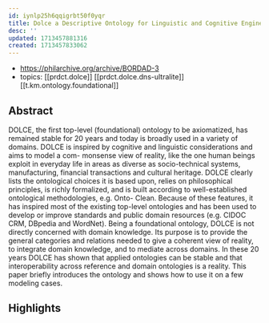 ```yaml
---
id: iynlp25h6qqigrbt50f0yqr
title: Dolce a Descriptive Ontology for Linguistic and Cognitive Engineering
desc: ''
updated: 1713457881316
created: 1713457833062
---
```


- https://philarchive.org/archive/BORDAD-3
- topics: [[prdct.dolce]] [[prdct.dolce.dns-ultralite]] [[t.km.ontology.foundational]]

## Abstract

DOLCE, the first top-level (foundational) ontology to be axiomatized, has remained stable for 20 years and today is broadly used in a variety of domains. DOLCE is inspired by cognitive and linguistic considerations and aims to model a com- monsense view of reality, like the one human beings exploit in everyday life in areas as diverse as socio-technical systems, manufacturing, financial transactions and cultural heritage. DOLCE clearly lists the ontological choices it is based upon, relies on philosophical principles, is richly formalized, and is built according to well-established ontological methodologies, e.g. Onto- Clean. Because of these features, it has inspired most of the existing top-level ontologies and has been used to develop or improve standards and public domain resources (e.g. CIDOC CRM, DBpedia and WordNet). Being a foundational ontology, DOLCE is not directly concerned with domain knowledge. Its purpose is to provide the general categories and relations needed to give a coherent view of reality, to integrate domain knowledge, and to mediate across domains. In these 20 years DOLCE has shown that applied ontologies can be stable and that interoperability across reference and domain ontologies is a reality. This paper briefly introduces the ontology and shows how to use it on a few modeling cases.

## Highlights

